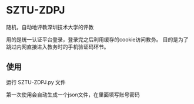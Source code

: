# SZTU-ZDPJ
随机，自动地评教深圳技术大学的评教

用的是统一认证平台登录，登录完之后利用缓存的cookie访问教务。
目的是为了跳过内网直接进入教务时的手机验证码环节。


## 使用
运行 SZTU-ZDPJ.py 文件

第一次使用会自动生成一个json文件，在里面填写账号密码